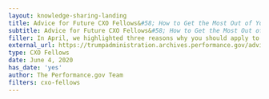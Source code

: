 ```yaml
---
layout: knowledge-sharing-landing
title: Advice for Future CXO Fellows&#58; How to Get the Most Out of Your Fellowship Year
subtitle: Advice for Future CXO Fellows&#58; How to Get the Most Out of Your Fellowship Year
filler: In April, we highlighted three reasons why you should apply to the CXO Fellowship Program&#58;  professional development, networking opportunities, and career growth. Check out this post full of great advice from both current fellows and program alumni.
external_url: https://trumpadministration.archives.performance.gov/advice-for-future-cxo-fellows/ 
type: CXO Fellows
date: June 4, 2020
has_date: 'yes'
author: The Performance.gov Team
filters: cxo-fellows
---
```

